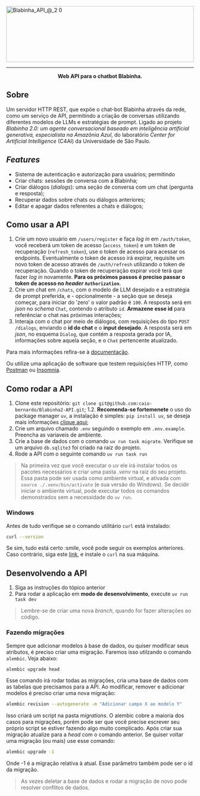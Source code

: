 <img width="100%" height="150" alt="Blabinha_API_@_2 0" src="https://github.com/user-attachments/assets/bb817cc5-b0ea-4ceb-9b15-0892dc8ad597" />

---
<p align=center><strong>Web API para o chatbot Blabinha.</strong></p>

## Sobre
Um servidor HTTP REST, que expõe o chat-bot Blabinha através da rede, como um serviço de API, permitindo a criação de conversas utilizando diferentes modelos de LLMs e estratégias de prompt. Ligado ao projeto _Blabinha 2.0: um agente conversacional baseado em inteligência artificial generativa, especialista na Amazônia Azul_, do laboratório _Center for Artificial Intelligence_ (C4AI) da Universidade de São Paulo.

## _Features_

- Sistema de autenticação e autorização para usuários; permitindo
- Criar chats: sessões de conversa com a Blabinha;
- Criar diálogos (_dialogs_): uma seção de conversa com um chat (pergunta e resposta);
- Recuperar dados sobre chats ou diálogos anteriores;
- Editar e apagar dados referentes a chats e diálogos;

## Como usar a API

1. Crie um novo usuário em `/users/register` e faça _log in_ em `/auth/token`, você receberá um token de acesso (`access_token`) e um token de recuperação (`refresh_token`), use o token de acesso para acessar os endpoints. Eventualmente o token de acesso irá expirar, requisite um novo token de acesso através de `/auth/refresh` utilizando o token de recuperação. Quando o token de recuperação expirar você terá que fazer _log in_ novamente. **Para os próximos passos é preciso passar o token de acesso no _header_ `Authorization`**.
2. Crie um chat em `/chats`, com o modelo de LLM desejado e a estratégia de prompt preferida, e - opcionalmente - a seção que se deseja começar, para iniciar do 'zero' o valor padrão é `100`. A resposta será em _json_ no _schema_ `Chat`, contendo o atributo `id`. **Armazene esse id** para referênciar o chat nas próximas interações;
3. Interaja com o chat por meio de diálogos, com requisições do tipo `POST /dialogs`, enviando o **id do chat** e o **input desejado**. A resposta será em _json_, no esquema `Dialog`, que contém a resposta gerada por IA, informações sobre aquela seção, e o `Chat` pertencente atualizado.

Para mais informações refira-se à [documentação](./docs/intro.md).

Ou utilize uma aplicação de software que testem requisições HTTP, como [Postman](https://www.postman.com/downloads/) ou [Insomnia](https://insomnia.rest/download).

## Como rodar a API

1. Clone este repositório: `git clone git@github.com:caio-bernardo/Blabinha2-API.git`;
1.2. **Recomenda-se fortemenete** o uso do package manager `uv`, a instalação é simples: `pip install uv`, se deseja mais informações [clique aqui](https://docs.astral.sh/uv/);
2. Crie um arquivo chamado `.env` seguindo o exemplo em `.env.example`. Preencha as variaveis de ambiente.
3. Crie a base de dados com o comando `uv run task migrate`. Verifique se um arquivo `db.sqlite3` foi criado na raíz do projeto.
3. Rode a API com o seguinte comando `uv run task run`

> Na primeira vez que você executar o _uv_ ele irá instalar todos os pacotes necessários e criar uma pasta _.venv_ na raíz do seu projeto. Essa pasta pode ser usada como ambiente virtual, e ativada com `source ./.venv/bin/activate` (e sua versão do Windows). Se decidir iniciar o ambiente virtual, pode executar todos os comandos demonstrados sem a necessidade do `uv run`.

### Windows

Antes de tudo verifique se o comando utilitário `curl` está instalado:
```bash
curl --version
```
Se sim, tudo está certo :smile, você pode seguir os exemplos anteriores. Caso contrário, siga este [link](https://curl.se/windows/), e instale o `curl` na sua máquina.

## Desenvolvendo a API

1. Siga as instruções do tópico anterior
1. Para rodar a aplicação em **modo de desenvolvimento**, execute `uv run task dev`

> Lembre-se de criar uma nova _branch_, quando for fazer alterações ao código.

### Fazendo migrações

Sempre que adicionar modelos à base de dados, ou quiser modificar seus atributos, é preciso criar uma migração. Faremos isso utilzando o comando `alembic`. Veja abaixo:

```bash
alembic upgrade head
```
Esse comando irá rodar todas as migrações, cria uma base de dados com as tabelas que precisamos para a API. Ao modificar, remover e adicionar modelos é preciso criar uma nova migração: 

```bash
alembic revision --autogenerate -m "Adicionar campo X ao modelo Y"
```
Isso criará um script na pasta _migrations_. O alembic cobre a maioria dos casos para migrações, porém pode ser que você precise escrever seu próprio script se estiver fazendo algo muito complicado. Após criar sua migração atualize para a _head_ com o comando anterior. Se quiser voltar uma migração (ou mais) use esse comando:
```bash
alembic upgrade -1
```
Onde -1 é a migração relativa à atual. Esse parâmetro também pode ser o id da migração.

> As vezes deletar a base de dados e rodar a migração de novo pode resolver conflitos de dados.
